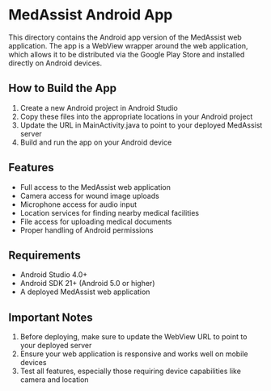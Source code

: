 # MedAssist Android App

This directory contains the Android app version of the MedAssist web application. The app is a WebView wrapper around the web application, which allows it to be distributed via the Google Play Store and installed directly on Android devices.

## How to Build the App

1. Create a new Android project in Android Studio
2. Copy these files into the appropriate locations in your Android project
3. Update the URL in MainActivity.java to point to your deployed MedAssist server 
4. Build and run the app on your Android device

## Features

- Full access to the MedAssist web application
- Camera access for wound image uploads  
- Microphone access for audio input
- Location services for finding nearby medical facilities
- File access for uploading medical documents
- Proper handling of Android permissions

## Requirements

- Android Studio 4.0+
- Android SDK 21+ (Android 5.0 or higher)
- A deployed MedAssist web application

## Important Notes

1. Before deploying, make sure to update the WebView URL to point to your deployed server
2. Ensure your web application is responsive and works well on mobile devices
3. Test all features, especially those requiring device capabilities like camera and location
